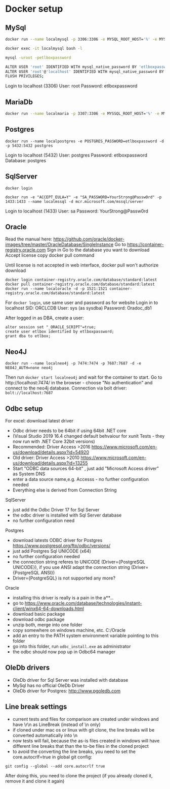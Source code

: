 # Docker setup

## MySql

```bash
docker run --name localmysql -p 3306:3306 -e MYSQL_ROOT_HOST='%' -e MYSQL_ROOT_PASSWORD='etlboxpassword' -d mysql/mysql-server

docker exec -it localmysql bash -l

mysql -uroot -petlboxpassword

ALTER USER 'root' IDENTIFIED WITH mysql_native_password BY 'etlboxpassword';
ALTER USER 'root'@'localhost' IDENTIFIED WITH mysql_native_password BY 'etlboxpassword';
FLUSH PRIVILEGES;
```

Login to 
localhost (3306)
User: root
Password: etlboxpassword

## MariaDb
```bash
docker run --name localmaria -p 3307:3306 -e MYSSQL_ROOT_HOST='%' -e MYSQL_ROOT_PASSWORD='etlboxpassword' -d mariadb:latest
```

## Postgres

```
docker run --name localpostgres -e POSTGRES_PASSWORD=etlboxpassword -d -p 5432:5432 postgres
```

Login to
localhost (5432)
User: postgres
Password: etlboxpassword
Database: postgres


## SqlServer

```
docker login

docker run -e "ACCEPT_EULA=Y" -e "SA_PASSWORD=YourStrong@Passw0rd" -p 1433:1433 --name localmssql -d mcr.microsoft.com/mssql/server
```

Login to
localhost (1433)
User: sa
Password: YourStrong@Passw0rd


## Oracle

Read the manual here: https://github.com/oracle/docker-images/tree/master/OracleDatabase/SingleInstance
Go to https://container-registry.oracle.com
Sign in 
Go to the database you want to download
Accept license
copy docker pull command

Until license is not accepted in web interface, docker pull won't authorize download

```
docker login container-registry.oracle.com/database/standard:latest
docker pull container-registry.oracle.com/database/standard:latest
docker run --name localoracle -d -p 1521:1521 container-registry.oracle.com/database/standard:latest
```

For `docker login`, use same user and password as for website
Login in to localhost
SID: ORCLCDB
User: sys   (as sysdba)
Password: Oradoc_db1

After logged in as DBA, create a user:
```
alter session set "_ORACLE_SCRIPT"=true;  
create user etlbox identified by etlboxpassword;
grant dba to etlbox;
```

## Neo4J

```
docker run --name localneo4j -p 7474:7474 -p 7687:7687 -d -e NEO4J_AUTH=none neo4j
```

Then run `docker start localneo4j` and wait for the container to start.
Go to http://localhost:7474/ in the browser - choose "No authentication" and connect to the neo4j database. 
Connection via bolt driver: `bolt://localhost:7687`

## Odbc setup

For excel: download latest driver
- Odbc driver needs to be 64bit if using 64bit .NET core 
- (Visual Studio 2019 16.4 changed default behvaiour for xunit Tests - they now run with .NET Core 32bit versions)
- Recommended: Driver Access >2016 https://www.microsoft.com/en-us/download/details.aspx?id=54920
- Old driver: Driver Access >2010 https://www.microsoft.com/en-us/download/details.aspx?id=13255
- Start "ODBC data sources 64-bit" , just add "Microsoft Access driver" as System DNS
 - enter a data source name,e.g. Accesss - no further configuration needed
- Everything else is derived from Connection String

SqlServer
- just add the Odbc Driver 17 for Sql Server
- the odbc driver is installed with Sql Server database
- no further configuration need

Postgres
- download latests ODBC driver for Postgres https://www.postgresql.org/ftp/odbc/versions/
- just add Postgres Sql UNICODE (x64) 
- no further configuration needed
- the connection string referes to UNICODE (Driver={PostgreSQL UNICODE}), if you use ANSI adapt the connection string (Driver={PostgreSQL ANSI})
- Driver={PostgreSQL} is not supported any more?

Oracle
- installing this driver is really is a pain in the a**...
- go to https://www.oracle.com/database/technologies/instant-client/winx64-64-downloads.html
- download basic package 
- download odbc package
- unzip both, merge into one folder
- copy somewhere on windows machine, etc. C:/Oracle
- add an entry to the PATH system environment variable pointing to this folder
- go into this folder, run `odbc_install.exe` as administrator
- the odbc should now pop up in Odbc64 manager


## OleDb drivers
- OleDb driver for Sql Server was installed with database
- MySql has no official OleDb Driver
- OleDb driver for Postgres: http://www.pgoledb.com

## Line break settings

- current tests and files for comparison are created under windows and have \r\n as LineBreak (instead of \n only)
- if cloned under mac os or linux with git clone, the line breaks will be converted automatically into \n
- now tests will fail, because the as-is files created in windows will have different line breaks that than the to-be files in the cloned project
- to avoid the converting the line breaks, you need to set the core.autocrlf=true in global git config:
```
git config --global --add core.autocrlf true
```
After doing this, you need to clone the project (if you already cloned it, remove it and clone it again)